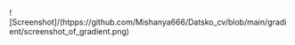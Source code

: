 ![Screenshot]/(htpps://github.com/Mishanya666/Datsko_cv/blob/main/gradient/screenshot_of_gradient.png)
